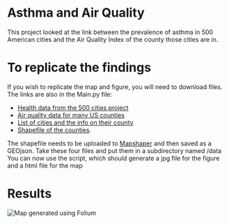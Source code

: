 # Asthma and Air Quality 

This project looked at the link between the prevalence of asthma in 500 American cities and the Air Quality Index of the county those cities are in.

# To replicate the findings

If you wish to replicate the map and figure, you will need to download files. The links are also in the Main.py file:
* [Health data from the 500 cities project](https://chronicdata.cdc.gov/500-Cities/500-Cities-Local-Data-for-Better-Health-2018-relea/6vp6-wxuq)
* [Air quality data for many US counties](https://aqs.epa.gov/aqsweb/airdata/annual_aqi_by_county_2015.zip)
* [List of cities and the info on their county](https://simplemaps.com/data/us-cities)
* [Shapefile of the counties](http://www2.census.gov/geo/tiger/GENZ2015/shp/cb_2015_us_county_5m.zip). 

The shapefile needs to be uploaded to [Mapshaper](www.mapshaper.org) and then saved as a GEOjson.
Take these four files and put them in a subdirectory named /data 
You can now use the script, which should generate a jpg file for the figure and a html file for the map

# Results
![Map generated using Folium](Asthma-Air-Quality/Asthma_and_Air_Quality_screencap.jpg?raw=true)
